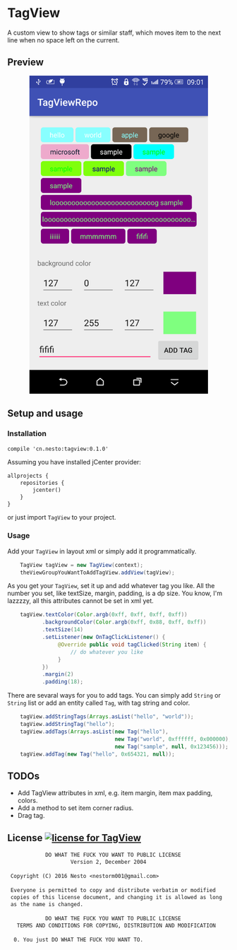 # TagView  

A custom view to show tags or similar staff, which moves item to the next line when no space left on the current.

## Preview

<p align="center">
    <img src="/screenshots/preview.png" alt="a simple demo use TagView" width="405" height="720">
</p>

## Setup and usage  

### Installation

```GRADLE
compile 'cn.nesto:tagview:0.1.0'
```

Assuming you have installed jCenter provider:

```GRADLE
allprojects {
    repositories {
        jcenter()
    }
}
```
or just import `TagView` to your project.

### Usage

Add your `TagView` in layout xml or simply add it programmatically.

```Java
    TagView tagView = new TagView(context);
    theViewGroupYouWantToAddTagView.addView(tagView);
```
As you get your `TagView`, set it up and add whatever tag you like. All the number you set, like textSize, margin, padding, is a dp size. You know, I'm lazzzzy, all this attributes cannot be set in xml yet.   
```Java
    tagView.textColor(Color.argb(0xff, 0xff, 0xff, 0xff))
           .backgroundColor(Color.argb(0xff, 0x88, 0xff, 0xff))
           .textSize(14)
           .setListener(new OnTagClickListener() {
                @Override public void tagClicked(String item) {
                    // do whatever you like
                }
           })
           .margin(2)
           .padding(18);
```

There are sevaral ways for you to add tags. You can simply add `String` or `String` list or add an entity called `Tag`, with tag string and color.
```Java
    tagView.addStringTags(Arrays.asList("hello", "world"));
    tagView.addStringTag("hello");
    tagView.addTags(Arrays.asList(new Tag("hello"), 
                                  new Tag("world", 0xffffff, 0x000000), 
                                  new Tag("sample", null, 0x123456)));
    tagView.addTag(new Tag("hello", 0x654321, null));
```

## TODOs

* Add TagView attributes in xml, e.g. item margin, item max padding, colors.
* Add a method to set item corner radius.
* Drag tag.

## License [![license for TagView](http://www.wtfpl.net/wp-content/uploads/2012/12/wtfpl-badge-4.png)](#)
```
            DO WHAT THE FUCK YOU WANT TO PUBLIC LICENSE
                    Version 2, December 2004

 Copyright (C) 2016 Nesto <nestorm001@gmail.com>

 Everyone is permitted to copy and distribute verbatim or modified
 copies of this license document, and changing it is allowed as long
 as the name is changed.

            DO WHAT THE FUCK YOU WANT TO PUBLIC LICENSE
   TERMS AND CONDITIONS FOR COPYING, DISTRIBUTION AND MODIFICATION

  0. You just DO WHAT THE FUCK YOU WANT TO.
 ```
